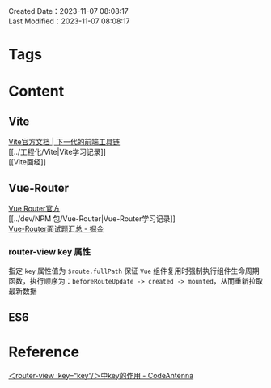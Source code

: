 Created Date：2023-11-07 08:08:17  
Last Modified：2023-11-07 08:08:17

# Tags

# Content

## Vite

[Vite官方文档 | 下一代的前端工具链](https://cn.vitejs.dev/)  
[[../工程化/Vite|Vite学习记录]]  
[[Vite面经]]

## Vue-Router

[Vue Router官方](https://router.vuejs.org/zh/introduction.html)  
[[../dev/NPM 包/Vue-Router|Vue-Router学习记录]]  
[Vue-Router面试题汇总 - 掘金](https://juejin.cn/post/6844903961745440775)

### router-view key 属性

指定 `key` 属性值为 `$route.fullPath` 保证 `Vue` 组件复用时强制执行组件生命周期函数，执行顺序为：`beforeRouteUpdate -> created -> mounted`，从而重新拉取最新数据

## ES6

# Reference

[＜router-view :key=“key“/＞中key的作用 - CodeAntenna](https://codeantenna.com/a/U6lnGWo9ur)
